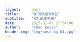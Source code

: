 ```yaml
---
layout:     post
title:      "如何快速写R包"
subtitle:   "R包速成手册"
date:       2015-01-07 17:54:00
author:     "zhao kevin"
header-img: "img/post-bg-01.jpg"
---
```

